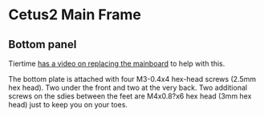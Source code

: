 # Cetus2 Main Frame

## Bottom panel

Tiertime [has a video on replacing the mainboard](https://www.youtube.com/watch?v=QO8WDFXOkRM) to help with this.

The bottom plate is attached with four M3-0.4x4 hex-head screws (2.5mm hex head). Two under the front and two at the very back. Two additional screws on the sdies between the feet are M4x0.8?x6 hex head (3mm hex head) just to keep you on your toes.



